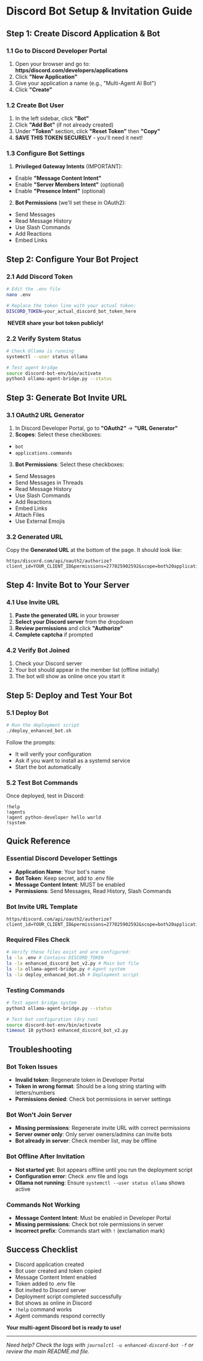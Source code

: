 # Discord Bot Setup & Invitation Guide

## Step 1: Create Discord Application & Bot

### 1.1 Go to Discord Developer Portal
1. Open your browser and go to: **https/discord.com/developers/applications**
2. Click **"New Application"**
3. Give your application a name (e.g., "Multi-Agent AI Bot")
4. Click **"Create"**

### 1.2 Create Bot User
1. In the left sidebar, click **"Bot"**
2. Click **"Add Bot"** (if not already created)
3. Under **"Token"** section, click **"Reset Token"** then **"Copy"**
4. **SAVE THIS TOKEN SECURELY** - you'll need it next!

### 1.3 Configure Bot Settings
1. **Privileged Gateway Intents** (IMPORTANT):
 - Enable **"Message Content Intent"**
 - Enable **"Server Members Intent"** (optional)
 - Enable **"Presence Intent"** (optional)

2. **Bot Permissions** (we'll set these in OAuth2):
 - Send Messages
 - Read Message History
 - Use Slash Commands
 - Add Reactions
 - Embed Links

## Step 2: Configure Your Bot Project

### 2.1 Add Discord Token
```bash
# Edit the .env file
nano .env

# Replace the token line with your actual token:
DISCORD_TOKEN=your_actual_discord_bot_token_here
```

**️ NEVER share your bot token publicly!**

### 2.2 Verify System Status
```bash
# Check Ollama is running
systemctl --user status ollama

# Test agent bridge
source discord-bot-env/bin/activate
python3 ollama-agent-bridge.py --status
```

## Step 3: Generate Bot Invite URL

### 3.1 OAuth2 URL Generator
1. In Discord Developer Portal, go to **"OAuth2"** → **"URL Generator"**
2. **Scopes**: Select these checkboxes:
 - `bot`
 - `applications.commands`

3. **Bot Permissions**: Select these checkboxes:
 - Send Messages
 - Send Messages in Threads
 - Read Message History
 - Use Slash Commands
 - Add Reactions
 - Embed Links
 - Attach Files
 - Use External Emojis

### 3.2 Generated URL
Copy the **Generated URL** at the bottom of the page. It should look like:
```
https/discord.com/api/oauth2/authorize?client_id=YOUR_CLIENT_ID&permissions=277025902592&scope=bot%20applications.commands
```

## Step 4: Invite Bot to Your Server

### 4.1 Use Invite URL
1. **Paste the generated URL** in your browser
2. **Select your Discord server** from the dropdown
3. **Review permissions** and click **"Authorize"**
4. **Complete captcha** if prompted

### 4.2 Verify Bot Joined
1. Check your Discord server
2. Your bot should appear in the member list (offline initially)
3. The bot will show as online once you start it

## Step 5: Deploy and Test Your Bot

### 5.1 Deploy Bot
```bash
# Run the deployment script
./deploy_enhanced_bot.sh
```

Follow the prompts:
- It will verify your configuration
- Ask if you want to install as a systemd service
- Start the bot automatically

### 5.2 Test Bot Commands
Once deployed, test in Discord:

```
!help
!agents
!agent python-developer hello world
!system
```

## Quick Reference

### Essential Discord Developer Settings
- **Application Name**: Your bot's name
- **Bot Token**: Keep secret, add to .env file
- **Message Content Intent**: MUST be enabled
- **Permissions**: Send Messages, Read History, Slash Commands

### Bot Invite URL Template
```
https/discord.com/api/oauth2/authorize?client_id=YOUR_CLIENT_ID&permissions=277025902592&scope=bot%20applications.commands
```

### Required Files Check
```bash
# Verify these files exist and are configured:
ls -la .env # Contains DISCORD_TOKEN
ls -la enhanced_discord_bot_v2.py # Main bot file
ls -la ollama-agent-bridge.py # Agent system
ls -la deploy_enhanced_bot.sh # Deployment script
```

### Testing Commands
```bash
# Test agent bridge system
python3 ollama-agent-bridge.py --status

# Test bot configuration (dry run)
source discord-bot-env/bin/activate
timeout 10 python3 enhanced_discord_bot_v2.py
```

## ️ Troubleshooting

### Bot Token Issues
- **Invalid token**: Regenerate token in Developer Portal
- **Token in wrong format**: Should be a long string starting with letters/numbers
- **Permissions denied**: Check bot permissions in server settings

### Bot Won't Join Server
- **Missing permissions**: Regenerate invite URL with correct permissions
- **Server owner only**: Only server owners/admins can invite bots
- **Bot already in server**: Check member list, may be offline

### Bot Offline After Invitation
- **Not started yet**: Bot appears offline until you run the deployment script
- **Configuration error**: Check .env file and logs
- **Ollama not running**: Ensure `systemctl --user status ollama` shows active

### Commands Not Working
- **Message Content Intent**: Must be enabled in Developer Portal
- **Missing permissions**: Check bot role permissions in server
- **Incorrect prefix**: Commands start with `!` (exclamation mark)

## Success Checklist

- Discord application created
- Bot user created and token copied
- Message Content Intent enabled
- Token added to .env file
- Bot invited to Discord server
- Deployment script completed successfully
- Bot shows as online in Discord
- `!help` command works
- Agent commands respond correctly

**Your multi-agent Discord bot is ready to use!**

---

*Need help? Check the logs with `journalctl -u enhanced-discord-bot -f` or review the main README.md file.*
